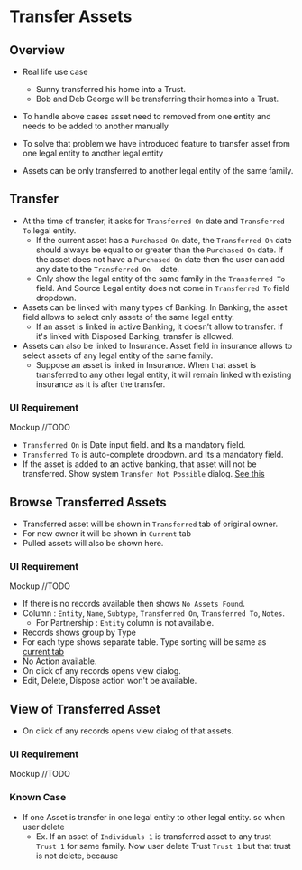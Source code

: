 # Transfer Assets

## Overview

- Real life use case
  - Sunny transferred his home into a Trust.
  - Bob and Deb George will be transferring their homes into a Trust. 
- To handle above cases asset need to removed from one entity and needs to be added to another manually
- To solve that problem we have introduced feature to transfer asset from one legal entity to another legal entity

- Assets can be only transferred to another legal entity of the same family.

## Transfer

- At the time of transfer, it asks for `Transferred On` date and `Transferred To` legal entity.
  - If the current asset has a `Purchased On` date, the `Transferred On` date should always be equal to or greater than the `Purchased On` date.  If the asset does not have a `Purchased On` date then the user can add any date to the `Transferred On  ` date.
  - Only show the legal entity of the same family in the `Transferred To` field. And Source Legal entity does not come in `Transferred To` field dropdown.
- Assets can be linked with many types of Banking. In Banking, the asset field allows to select only assets of the same legal entity. 
  - If an asset is linked in active Banking, it doesn’t allow to transfer. If it's linked with Disposed Banking, transfer is allowed.
- Assets can also be linked to Insurance. Asset field in insurance allows to select assets of any legal entity of the same family.
  - Suppose an asset is linked in Insurance. When that asset is transferred to any other legal entity, it will remain linked with existing insurance as it is after the transfer. 	

### UI Requirement

Mockup //TODO

- `Transferred On` is Date input field. and Its a mandatory field.
- `Transferred To` is auto-complete dropdown. and Its a mandatory field.
- If the asset is added to an active banking, that asset will not be transferred. Show system `Transfer Not Possible` dialog. [See this](https://drive.google.com/file/d/1aqsAuNbk9OyQs-M6-_7z4qr1ZR3Zdu3B/view)



## Browse Transferred Assets

- Transferred asset will be shown in `Transferred` tab of original owner.
- For new owner it will be shown in `Current` tab
- Pulled assets will also be shown here.

### UI Requirement

Mockup //TODO

- If there is no records available then shows `No Assets Found`.
- Column : `Entity`, `Name`, `Subtype`, `Transferred On`, `Transferred To`, `Notes`.
  - For Partnership : `Entity` column is not available.
- Records shows group by Type
- For each type shows separate table. Type sorting will be same as [current tab](./assets.md#sorting-of-asset)
- No Action available.
- On click of any records opens view dialog.
- Edit, Delete, Dispose action won't be available.



## View of Transferred Asset

- On click of any records opens view dialog of that assets.

### UI Requirement

Mockup //TODO



### Known Case

- If one Asset is transfer in one legal entity to other legal entity. so when user delete 
  - Ex. If an asset of `Individuals 1`  is transferred asset to any trust `Trust 1` for same family. Now user delete Trust  `Trust 1` but that trust is not delete, because 

